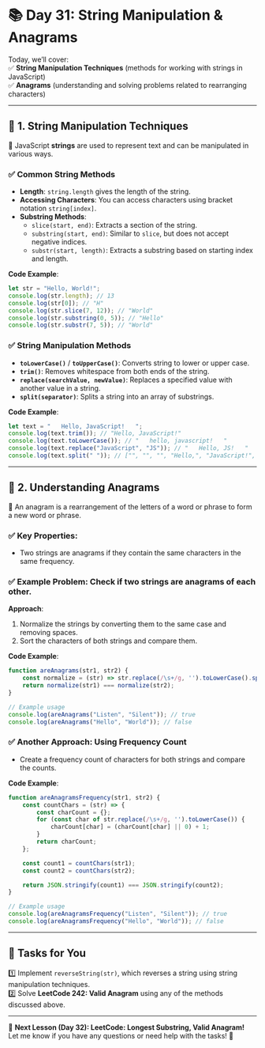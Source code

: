# **📚 Day 31: String Manipulation & Anagrams**  

Today, we’ll cover:  
✅ **String Manipulation Techniques** (methods for working with strings in JavaScript)  
✅ **Anagrams** (understanding and solving problems related to rearranging characters)  

---

## **🔹 1. String Manipulation Techniques**  

📌 JavaScript **strings** are used to represent text and can be manipulated in various ways.

### **✅ Common String Methods**  
- **Length**: `string.length` gives the length of the string.
- **Accessing Characters**: You can access characters using bracket notation `string[index]`.
- **Substring Methods**:  
  - `slice(start, end)`: Extracts a section of the string.
  - `substring(start, end)`: Similar to `slice`, but does not accept negative indices.
  - `substr(start, length)`: Extracts a substring based on starting index and length.

**Code Example**:
```js
let str = "Hello, World!";
console.log(str.length); // 13
console.log(str[0]); // "H"
console.log(str.slice(7, 12)); // "World"
console.log(str.substring(0, 5)); // "Hello"
console.log(str.substr(7, 5)); // "World"
```

### **✅ String Manipulation Methods**  
- **`toLowerCase()`** / **`toUpperCase()`**: Converts string to lower or upper case.
- **`trim()`**: Removes whitespace from both ends of the string.
- **`replace(searchValue, newValue)`**: Replaces a specified value with another value in a string.
- **`split(separator)`**: Splits a string into an array of substrings.

**Code Example**:
```js
let text = "   Hello, JavaScript!   ";
console.log(text.trim()); // "Hello, JavaScript!"
console.log(text.toLowerCase()); // "   hello, javascript!   "
console.log(text.replace("JavaScript", "JS")); // "   Hello, JS!   "
console.log(text.split(" ")); // ["", "", "", "Hello,", "JavaScript!", "", "", ""]
```

---

## **🔹 2. Understanding Anagrams**  

📌 An anagram is a rearrangement of the letters of a word or phrase to form a new word or phrase.

### **✅ Key Properties**:
- Two strings are anagrams if they contain the same characters in the same frequency.

### **✅ Example Problem**: Check if two strings are anagrams of each other.
**Approach**:
1. Normalize the strings by converting them to the same case and removing spaces.
2. Sort the characters of both strings and compare them.

**Code Example**:
```js
function areAnagrams(str1, str2) {
    const normalize = (str) => str.replace(/\s+/g, '').toLowerCase().split('').sort().join('');
    return normalize(str1) === normalize(str2);
}

// Example usage
console.log(areAnagrams("Listen", "Silent")); // true
console.log(areAnagrams("Hello", "World")); // false
```

### **✅ Another Approach**: Using Frequency Count
- Create a frequency count of characters for both strings and compare the counts.

**Code Example**:
```js
function areAnagramsFrequency(str1, str2) {
    const countChars = (str) => {
        const charCount = {};
        for (const char of str.replace(/\s+/g, '').toLowerCase()) {
            charCount[char] = (charCount[char] || 0) + 1;
        }
        return charCount;
    };

    const count1 = countChars(str1);
    const count2 = countChars(str2);

    return JSON.stringify(count1) === JSON.stringify(count2);
}

// Example usage
console.log(areAnagramsFrequency("Listen", "Silent")); // true
console.log(areAnagramsFrequency("Hello", "World")); // false
```

---

## **📝 Tasks for You**  
1️⃣ Implement `reverseString(str)`, which reverses a string using string manipulation techniques.  
2️⃣ Solve **LeetCode 242: Valid Anagram** using any of the methods discussed above.  

---

🎯 **Next Lesson (Day 32): **LeetCode:** Longest Substring, Valid Anagram!**  
Let me know if you have any questions or need help with the tasks! 🚀